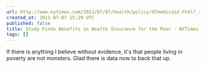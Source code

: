 ```yaml
---
url: http://www.nytimes.com/2011/07/07/health/policy/07medicaid.html?_r=2
created_at: 2011-07-07 15:29 UTC
published: false
title: Study Finds Benefits in Health Insurance for the Poor - NYTimes.com
tags: []
---
```


If there is anything I believe without evidence, it's that people living in poverty are not monsters. Glad there is data now to back that up.

